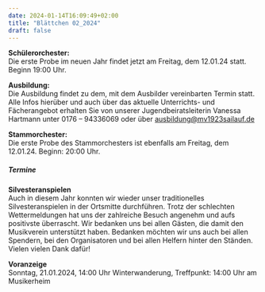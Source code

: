 ```yaml
---
date: 2024-01-14T16:09:49+02:00
title: "Blättchen 02_2024"
draft: false
---
```



**Schülerorchester:**  
Die erste Probe im neuen Jahr findet jetzt am Freitag, dem 12.01.24 statt. Beginn 19:00 Uhr.


**Ausbildung:**  
Die Ausbildung findet zu dem, mit dem Ausbilder vereinbarten Termin statt.
Alle Infos hierüber und auch über das aktuelle Unterrichts- und Fächerangebot erhalten Sie von unserer Jugendbeiratsleiterin Vanessa Hartmann unter 0176 – 94336069 oder 
über ausbildung@mv1923sailauf.de


**Stammorchester:**  
Die erste Probe des Stammorchesters ist ebenfalls am Freitag, dem 12.01.24. Beginn: 20:00 Uhr.


##### Termine  


**Silvesteranspielen**  
Auch in diesem Jahr konnten wir wieder unser traditionelles Silvesteranspielen in der Ortsmitte durchführen. Trotz der schlechten Wettermeldungen hat uns der zahlreiche Besuch angenehm und aufs positivste überrascht. Wir bedanken uns bei allen Gästen, die damit den Musikverein unterstützt haben. Bedanken möchten wir uns auch bei allen Spendern, bei den Organisatoren und bei allen Helfern hinter den Ständen. Vielen vielen Dank dafür! 


**Voranzeige**  
Sonntag, 21.01.2024, 14:00 Uhr Winterwanderung, Treffpunkt: 14:00 Uhr am Musikerheim
